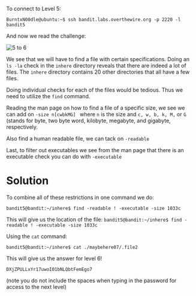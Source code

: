 To connect to Level 5:

```
BurntxN00dle@ubuntu:~$ ssh bandit.labs.overthewire.org -p 2220 -l bandit5
```

And now we read the challenge:

![5 to 6](https://user-images.githubusercontent.com/41026969/50047805-24d67780-008b-11e9-86ff-91f1008bd826.png)

We see that we will have to find a file with certain specifications. Doing an ```ls -la``` check in the ```inhere``` directory
reveals that there are indeed a lot of files. The ```inhere``` directory contains 20 other directories that all have a few files. 

Doing individual checks for each of the files would be tedious. Thus we need to utilize the ```find``` command.

Reading the man page on how to find a file of a specific size, we see we can add on ```-size n[cwbkMG] ``` where ```n``` is the size and ```c, w, b, k, M,``` or ```G``` (stands for byte, two byte word, kilobyte, megabyte, and gigabyte, respectively.

Also find a human readable file, we can tack on ```-readable```

Last, to filter out executables we see from the man page that there is an executable check you can do with ```-executable```


# Solution

To combine all of these restrictions in one command we do:
```
bandit5@bandit:~/inhere$ find -readable ! -executable -size 1033c
```

This will give us the location of the file: ```bandit5@bandit:~/inhere$ find -readable ! -executable -size 1033c```

Using the ```cat``` command: 

```
bandit5@bandit:~/inhere$ cat ./maybehere07/.file2
```

This will give us the answer for level 6!
```
DXjZPULLxYr17uwoI01bNLQbtFemEgo7
```
(note you do not include the spaces when typing in the password for access to the next level)
